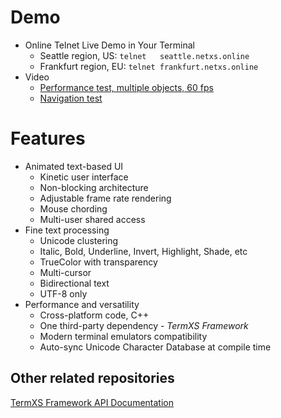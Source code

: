 # Demo
- Online Telnet Live Demo in Your Terminal
  - Seattle   region, US: `telnet   seattle.netxs.online`
  - Frankfurt region, EU: `telnet frankfurt.netxs.online`
- Video
  - [Performance test, multiple objects, 60 fps](https://youtu.be/mQVOlCJZZ4w)
  - [Navigation test](https://youtu.be/5h1fJ-es8kQ)

# Features
- Animated text-based UI
  - Kinetic user interface
  - Non-blocking architecture
  - Adjustable frame rate rendering
  - Mouse chording
  - Multi-user shared access
- Fine text processing
  - Unicode clustering
  - Italic, Bold, Underline, Invert, Highlight, Shade, etc
  - TrueColor with transparency
  - Multi-cursor
  - Bidirectional text
  - UTF-8 only
- Performance and versatility  
  - Cross-platform code, C++
  - One third-party dependency - _TermXS Framework_
  - Modern terminal emulators compatibility
  - Auto-sync Unicode Character Database at compile time

## Other related repositories
[TermXS Framework API Documentation](https://github.com/netxs-group/TermXS-Docs)
